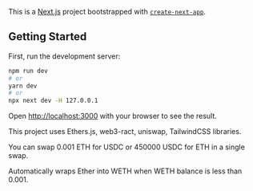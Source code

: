 This is a [Next.js](https://nextjs.org/) project bootstrapped with [`create-next-app`](https://github.com/vercel/next.js/tree/canary/packages/create-next-app).

## Getting Started

First, run the development server:

```bash
npm run dev
# or
yarn dev
# or
npx next dev -H 127.0.0.1
```

Open [http://localhost:3000](http://localhost:3000) with your browser to see the result.

This project uses Ethers.js, web3-ract, uniswap, TailwindCSS libraries.

You can swap 0.001 ETH for USDC or 450000 USDC for ETH in a single swap.

Automatically wraps Ether into WETH when WETH balance is less than 0.001.
